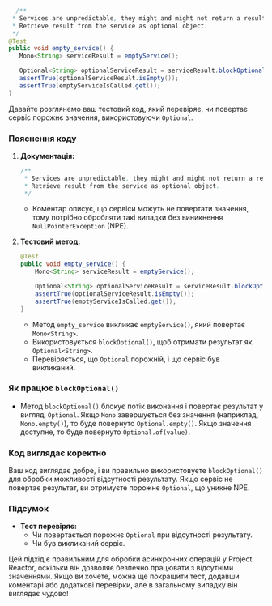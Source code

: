 ```java
  /**
 * Services are unpredictable, they might and might not return a result and no one likes nasty NPE's.
 * Retrieve result from the service as optional object.
 */
@Test
public void empty_service() {
   Mono<String> serviceResult = emptyService();

   Optional<String> optionalServiceResult = serviceResult.blockOptional();
   assertTrue(optionalServiceResult.isEmpty());
   assertTrue(emptyServiceIsCalled.get());
}
```
Давайте розглянемо ваш тестовий код, який перевіряє, чи повертає сервіс порожнє значення, використовуючи `Optional`.

### Пояснення коду

1. **Документація:**
   ```java
   /**
    * Services are unpredictable, they might and might not return a result and no one likes nasty NPE's.
    * Retrieve result from the service as optional object.
    */
   ```
   - Коментар описує, що сервіси можуть не повертати значення, тому потрібно обробляти такі випадки без виникнення `NullPointerException` (NPE).

2. **Тестовий метод:**
   ```java
   @Test
   public void empty_service() {
       Mono<String> serviceResult = emptyService();

       Optional<String> optionalServiceResult = serviceResult.blockOptional();
       assertTrue(optionalServiceResult.isEmpty());
       assertTrue(emptyServiceIsCalled.get());
   }
   ```
   - Метод `empty_service` викликає `emptyService()`, який повертає `Mono<String>`.
   - Використовується `blockOptional()`, щоб отримати результат як `Optional<String>`.
   - Перевіряється, що `Optional` порожній, і що сервіс був викликаний.

### Як працює `blockOptional()`

- Метод `blockOptional()` блокує потік виконання і повертає результат у вигляді `Optional`. Якщо `Mono` завершується без значення (наприклад, `Mono.empty()`), то буде повернуто `Optional.empty()`. Якщо значення доступне, то буде повернуто `Optional.of(value)`.

### Код виглядає коректно

Ваш код виглядає добре, і ви правильно використовуєте `blockOptional()` для обробки можливості відсутності результату. Якщо сервіс не повертає результат, ви отримуєте порожнє `Optional`, що уникне NPE.

### Підсумок

- **Тест перевіряє:**
   - Чи повертається порожнє `Optional` при відсутності результату.
   - Чи був викликаний сервіс.

Цей підхід є правильним для обробки асинхронних операцій у Project Reactor, оскільки він дозволяє безпечно працювати з відсутніми значеннями. Якщо ви хочете, можна ще покращити тест, додавши коментарі або додаткові перевірки, але в загальному випадку він виглядає чудово!
